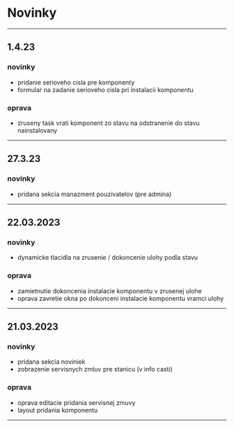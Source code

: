 
# Novinky

---

[//]: # (## 21.3.23)

[//]: # (### novinky)

[//]: # ()
[//]: # (- pridana sekcia noviniek)

[//]: # ()

[//]: # (### oprava)

[//]: # ()

[//]: # (- oprava editacie pridania servisnej zmuvy)

[//]: # ()

[//]: # (---)

## 1.4.23

### novinky

- pridanie serioveho cisla pre komponenty
- formular na zadanie serioveho cisla pri instalacii komponentu

### oprava

- zruseny task vrati komponent zo stavu na odstranenie do stavu nainstalovany

---

## 27.3.23

### novinky

- pridana sekcia manazment pouzivatelov (pre admina)

[//]: # (### oprava)

---

## 22.03.2023

### novinky

- dynamicke tlacidla na zrusenie / dokoncenie ulohy podla stavu

### oprava

- zamietnutie dokoncenia instalacie komponentu v zrusenej ulohe
- oprava zavretie okna po dokonceni instalacie komponentu vramci ulohy

---



## 21.03.2023
### novinky

- pridana sekcia noviniek 
- zobrazenie servisnych zmluv pre stanicu (v info casti)

### oprava

- oprava editacie pridania servisnej zmuvy
- layout pridania komponentu

---